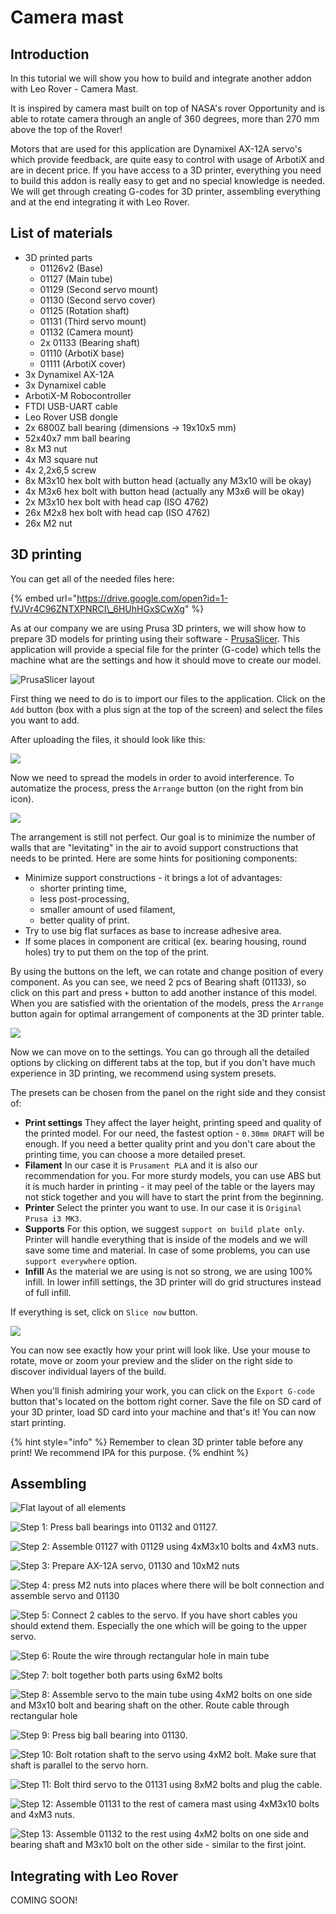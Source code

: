 # Camera mast

## Introduction

In this tutorial we will show you how to build and integrate another addon with Leo Rover - Camera Mast. 

It is inspired by camera mast built on top of NASA's rover Opportunity and is able to rotate camera through an angle of 360 degrees, more than 270 mm above the top of the Rover! 

Motors that are used for this application are Dynamixel AX-12A servo's which provide feedback, are quite easy to control with usage of ArbotiX and are in decent price. If you have access to a 3D printer, everything you need to build this addon is really easy to get and no special knowledge is needed. We will get through creating G-codes for 3D printer, assembling everything and at the end integrating it with Leo Rover.

## List of materials

* 3D printed parts
  * 01126v2 \(Base\)
  * 01127 \(Main tube\)
  * 01129 \(Second servo mount\)
  * 01130 \(Second servo cover\)
  * 01125 \(Rotation shaft\)
  * 01131 \(Third servo mount\)
  * 01132 \(Camera mount\)
  * 2x 01133 \(Bearing shaft\)
  * 01110 \(ArbotiX base\)
  * 01111 \(ArbotiX cover\)
* 3x Dynamixel AX-12A
* 3x Dynamixel cable
* ArbotiX-M Robocontroller
* FTDI USB-UART cable
* Leo Rover USB dongle
* 2x 6800Z ball bearing \(dimensions -&gt; 19x10x5 mm\)
* 52x40x7 mm ball bearing
* 8x M3 nut
* 4x M3 square nut
* 4x 2,2x6,5 screw
* 8x M3x10 hex bolt with button head \(actually any M3x10 will be okay\)
* 4x M3x6 hex bolt with button head \(actually any M3x6 will be okay\)
* 2x M3x10 hex bolt with head cap \(ISO 4762\)
* 26x M2x8 hex bolt with head cap \(ISO 4762\)
* 26x M2 nut

## 3D printing

You can get all of the needed files here:

{% embed url="https://drive.google.com/open?id=1-fVJVr4C96ZNTXPNRCI\_6HUhHGxSCwXg" %}

As at our company we are using Prusa 3D printers, we will show how to prepare 3D models for printing using their software - [PrusaSlicer](https://www.prusa3d.pl/prusaslicer/). This application will provide a special file for the printer \(G-code\) which tells the machine what are the settings and how it should move to create our model.

![PrusaSlicer layout](../.gitbook/assets/image%20%2831%29.png)

First thing we need to do is to import our files to the application. Click on the `Add` button \(box with a plus sign at the top of the screen\) and select the files you want to add.

After uploading the files, it should look like this:

![](../.gitbook/assets/image%20%283%29.png)

Now we need to spread the models in order to avoid interference. To automatize the process, press the `Arrange` button \(on the right from bin icon\).

![](../.gitbook/assets/image%20%2825%29.png)

The arrangement is still not perfect. Our goal is to minimize the number of walls that are "levitating" in the air to avoid support constructions that needs to be printed. Here are some hints for positioning components:

* Minimize support constructions - it brings a lot of advantages:
  * shorter printing time,
  * less post-processing,
  * smaller amount of used filament,
  * better quality of print.
* Try to use big flat surfaces as base to increase adhesive area.
* If some places in component are critical \(ex. bearing housing, round holes\) try to put them on the top of the print.

By using the buttons on the left, we can rotate and change position of every component. As you can see, we need 2 pcs of Bearing shaft \(01133\), so click on this part and press `+` button to add another instance of this model. When you are satisfied with the orientation of the models, press the `Arrange` button again for optimal arrangement of components at the 3D printer table. 

![](../.gitbook/assets/image%20%2826%29.png)

Now we can move on to the settings. You can go through all the detailed options by clicking on different tabs at the top, but if you don't have much experience in 3D printing, we recommend using system presets. 

The presets can be chosen from the panel on the right side and they consist of:

* **Print settings** They affect the layer height, printing speed and quality of the printed model. For our need, the fastest option - `0.30mm DRAFT` will be enough. If you need a better quality print and you don't care about the printing time, you can choose a more detailed preset.
* **Filament** In our case it is `Prusament PLA` and it is also our recommendation for you. For more sturdy models, you can use ABS but it is much harder in printing - it may peel of the table or the layers may not stick together and you will have to start the print from the beginning.
* **Printer** Select the printer you want to use. In our case it is `Original Prusa i3 MK3`.
* **Supports** For this option, we suggest `support on build plate only`. Printer will handle everything that is inside of the models and we will save some time and material. In case of some problems, you can use `support everywhere` option.
* **Infill** As the material we are using is not so strong, we are using 100% infill. In lower infill settings, the 3D printer will do grid structures instead of full infill.

If everything is set, click on `Slice now` button.

![](../.gitbook/assets/image%20%2830%29.png)

You can now see exactly how your print will look like. Use your mouse to rotate, move or zoom your preview and the slider on the right side to discover individual layers of the build.

When you'll finish admiring your work, you can click on the `Export G-code` button that's located on the bottom right corner. Save the file on SD card of your 3D printer, load SD card into your machine and that's it! You can now start printing. 

{% hint style="info" %}
Remember to clean 3D printer table before any print! We recommend IPA for this purpose. 
{% endhint %}

## Assembling 

![Flat layout of all elements](../.gitbook/assets/20191116_151318-min.jpg)

![Step 1: Press ball bearings into 01132 and 01127.](../.gitbook/assets/20191116_162619-min%20%281%29.jpg)

![Step 2: Assemble 01127 with 01129 using 4xM3x10 bolts and 4xM3 nuts.](../.gitbook/assets/20191116_162559-min%20%281%29.jpg)

![Step 3: Prepare AX-12A servo, 01130 and 10xM2 nuts](../.gitbook/assets/20191116_162547-min.jpg)

![Step 4: press M2 nuts into places where there will be bolt connection and assemble servo and 01130](../.gitbook/assets/20191116_162444-min%20%281%29.jpg)

![Step 5: Connect 2 cables to the servo. If you have short cables you should extend them. Especially the one which will be going to the upper servo.](../.gitbook/assets/20191116_162432-min%20%281%29.jpg)

![Step 6: Route the wire through rectangular hole in main tube](../.gitbook/assets/20191116_162413-min%20%281%29.jpg)

![Step 7: bolt together both parts using 6xM2 bolts ](../.gitbook/assets/20191116_162338-min%20%281%29.jpg)

![Step 8: Assemble servo to the main tube using 4xM2 bolts on one side and M3x10 bolt and bearing shaft on the other. Route cable through rectangular hole](../.gitbook/assets/20191116_162253-min%20%282%29.jpg)

![Step 9: Press big ball bearing into 01130.](../.gitbook/assets/20191116_162218-min%20%282%29.jpg)

![Step 10: Bolt rotation shaft to the servo using 4xM2 bolt. Make sure that shaft is parallel to the servo horn.](../.gitbook/assets/20191116_162208-min%20%281%29.jpg)

![Step 11: Bolt third servo to the 01131 using 8xM2 bolts and plug the cable.](../.gitbook/assets/20191116_162031-min.jpg)

![Step 12: Assemble 01131 to the rest of camera mast using 4xM3x10 bolts and 4xM3 nuts.](../.gitbook/assets/20191116_155343-min.jpg)

![Step 13: Assemble 01132 to the rest using 4xM2 bolts on one side and bearing shaft and M3x10 bolt on the other side - similar to the first joint.](../.gitbook/assets/20191116_155615-min.jpg)

## Integrating with Leo Rover

COMING SOON!



